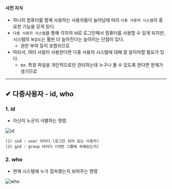 #### 사전 지식
- 하나의 컴퓨터를 함께 사용하는 사용자들이 늘어남에 따라 `다중 사용자 시스템`이 중요한 기능을 갖게 된다.
- `다중 사용자 시스템`을 통해 각자의 id로 로그인해서 컴퓨터를 사용할 수 있게 되지만, 시스템의 `복잡도`는 훨씬 더 높아진다는 높아지는 단점이 있다.
  - 권한 부여 등이 포함되므로
- 따라서, 여러 사람이 사용한다면 다중 사용자 시스템에 대해 잘 알아야할 필요가 있다.
  - ex. 특정 파일을 개인적으로만 관리하는데 누구나 볼 수 있도록 한다면 문제가 생기므로


- - -
## ✔ 다중사용자 - id, who
### 1. id
- 자신이 누군지 식별하는 명령

![id](https://user-images.githubusercontent.com/54324782/193758079-3f31f1e3-840c-4db1-a096-32a297708e05.png)

```
(1) uid : user 아이디 (로그인 되어 있는 사용자)
(2) gid : group 아이디 (어떤 그룹에 속해있는지)

```

### 2. who
- 현재 시스템에 누가 접속했는지 보여주는 명령

![who](https://user-images.githubusercontent.com/54324782/193758314-a6d884fa-7092-4355-8aa3-b5d3b25773fe.png)
